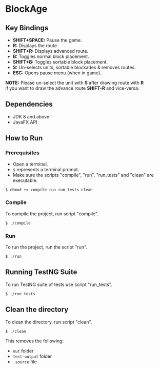 BlockAge
========

Key Bindings  
------------
- **SHIFT+SPACE:** Pause the game.
- **R:** Displays the route.
- **SHIFT+R:** Displays advanced route.
- **B:** Toggles normal block placement.  
- **SHIFT+B:** Toggles sortable block placement.
- **S:** Un-selects units, sortable blockades & removes routes.
- **ESC:** Opens pause menu (when in game).

**NOTE:** Please un-select the unit with **S** after drawing route with **R**   
if you want to draw the advance route **SHIFT-R** and vice-versa.

Dependencies
------------

- JDK 8 and above
- JavaFX API

How to Run
----------

### Prerequisites  

- Open a terminal.
- ```$``` represents a terminal prompt.
- Make sure the scripts "compile", "run", "run_tests" and "clean" are executable.  
```
$ chmod +x compile run run_tests clean
```

### Compile  
  
To compile the project, run script "compile".    
```
$ ./compile
```  

### Run  
  
To run the project, run the script "run".  
```
$ ./run
```  

Running TestNG Suite
--------------------
  
To run TestNG suite of tests use script "run_tests".  
```
$ ./run_tests
```
  
Clean the directory
-------------------
To clean the directory, run script "clean".  
```
$ ./clean
```  
This removes the following:  
- `out` folder
- `test-output` folder
- `.source` file
